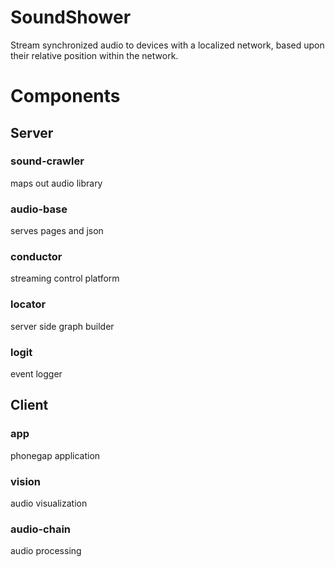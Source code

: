 SoundShower
===========

Stream synchronized audio to devices with a localized network, based upon their relative position within the network.


Components
==========

## Server

### sound-crawler
maps out audio library

### audio-base
serves pages and json

### conductor
streaming control platform

### locator
server side graph builder

### logit
event logger


## Client

### app
phonegap application

### vision
audio visualization

### audio-chain
audio processing
